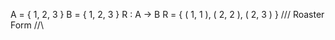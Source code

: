 A = { 1, 2, 3 }
B = { 1, 2, 3 }
R : A -> B
R = { ( 1, 1 ), ( 2, 2 ), ( 2, 3 ) }   /\/\/ Roaster Form \/\/\

